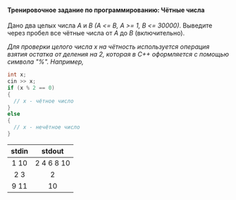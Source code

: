#### Тренировочное задание по программированию: Чётные числа ####

Дано два целых числа *A* и *B* *(A <= B, A >= 1, B <= 30000)*. Выведите через пробел все чётные числа от *A* до *B* (включительно).

*Для проверки целого числа x на чётность используется операция взятия остатка от деления на 2, которая в C++ оформляется с помощью символа "%". Например,*

```objectivec
int x;
cin >> x;
if (x % 2 == 0) 
{
  // x - чётное число
} 
else 
{
  // x - нечётное число
}
```

|             stdin              |             stdout             |
|:------------------------------:|:------------------------------:|
| 1 10                           | 2 4 6 8 10                     |
| 2 3                            | 2                              |
| 9 11                           | 10                             |